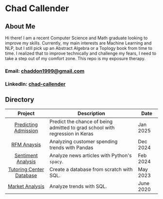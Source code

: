 # Chad Callender

## About Me
Hi there! I am a recent Computer Science and Math graduate looking to improve my skills. Currently, my main interests are Machine Learning and NLP, but I still pick up an Abstract Algebra or a Toplogy book from time to time. I realized that to improve technically and challenge my fears, I need to take a step out of my comfort zone. This repo is my exposure therapy.

### Email: chaddon1999@gmail.com
### LinkedIn: [chad-callender](https://www.linkedin.com/in/chad-callender-180016178/)

##  Directory

| Project | Description | Date |
| :-----------: | -------- | -------------------- |
|  [Predicting Admission](https://github.com/sorandomchad/projects/tree/main/admissions-regression) | Predict the chance of being admitted to grad school with regression in Keras | Jan 2025 |
|  [RFM Anaysis](https://github.com/sorandomchad/projects/blob/main/rfm-analysis/rfm_analysis.ipynb) | Analyzing customer spending trends with Pandas | Dec 2024 |
|  [Sentiment Analysis](https://github.com/sorandomchad/projects/tree/main/sentiment-analysis) | Analyze news articles with Python's `spacy`. | Feb 2024 |
|  [Tutoring Center Database](https://github.com/sorandomchad/projects/tree/main/tutoring-service-db) | Create a database from scratch with SQL.| May 2023 |
|  [Market Analysis](https://github.com/sorandomchad/projects/tree/main/market-analysis) | Analyze trends with SQL. | June 2020 |

